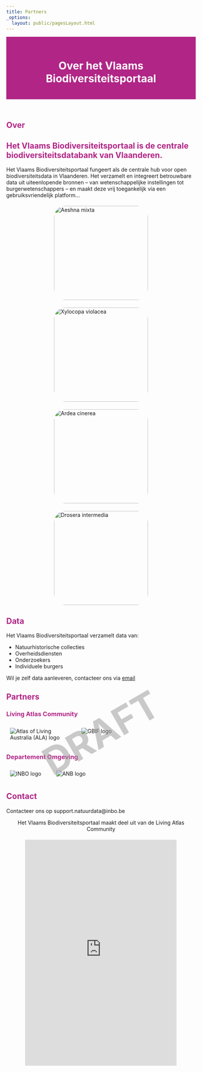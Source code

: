 ```yaml
---
title: Partners
_options:
  layout: public/pagesLayout.html
---
```

<style>
     header {
        background-color: #b02586;
        padding: 20px;
        text-align: center;
    }
    header h1 {
        color: white;
    }
     h2, h3 {
        color: #b02586;
    }
    .logos {
        display: flex;
        flex-wrap: wrap;
        gap: 20px;
    }
    .logos img {
        max-width: 150px;
        margin: 10px;
    }
    .natuurfoto-container {
        display: flex;
        justify-content: space-between;
        gap: 10px;
        margin: 20px 0;
    }
    .natuurfoto {
        width: 20%;
        border-radius: 30px;
    }
    .partners a {
        display: block;
        margin: 10px 0;
        color: #d1006c;
        text-decoration: none;
    }
    .watermerk {
        position: fixed;
        top: 50%;
        left: 50%;
        transform: translate(-50%, -50%) rotate(-30deg);
        font-size: 100px;
        color: rgba(150, 150, 150, 0.5);
        font-weight: bold;
        z-index: 1000;
        white-space: nowrap;
    }
    .iframe-container {
        display: flex;
        justify-content: center;
        align-items: center;
        margin-top: 20px;
        width: 100%;
    }
    iframe {
        width: 80%;
        height: 600px;
        border: none;
    }
</style>
<div class="watermerk">DRAFT</div> 
<header>
        <h1>Over het Vlaams Biodiversiteitsportaal</h1>
    </header>
<div class="container">
    <h2>Over</h2>
    <h2>Het Vlaams Biodiversiteitsportaal is de centrale biodiversiteitsdatabank van Vlaanderen.</h2>
    <p>Het Vlaams Biodiversiteitsportaal fungeert als de centrale hub voor open biodiversiteitsdata in Vlaanderen. Het verzamelt en integreert betrouwbare data uit uiteenlopende bronnen – van wetenschappelijke instellingen tot burgerwetenschappers – en maakt deze vrij toegankelijk via een gebruiksvriendelijk platform...</p>

  <div class="natuurfoto-container" style="display: flex; justify-content: space-around; gap: 20px; flex-wrap: wrap;">
    <a href="https://natuurdata.uat.inbo.be/biocache-hub/occurrences/fbc5f5e2-43e0-4e9b-a6b2-95fc3be44133">
        <img src="https://inaturalist-open-data.s3.amazonaws.com/photos/431119134/medium.jpeg" alt="Aeshna mixta" class="natuurfoto" style="max-width: 100%; height: auto; width: 250px;">
    </a>
    <a href="https://natuurdata.uat.inbo.be/biocache-hub/occurrences/05b4c659-c4e3-4548-8dcf-eeba660ada24">
        <img src="https://inaturalist-open-data.s3.amazonaws.com/photos/285252232/medium.jpg" alt="Xylocopa violacea" class="natuurfoto" style="max-width: 100%; height: auto; width: 250px;">
    </a>
    <a href="https://natuurdata.uat.inbo.be/biocache-hub/occurrences/e6a75446-4dc5-4dc6-8503-d22608c44469">
        <img src="https://inaturalist-open-data.s3.amazonaws.com/photos/244910202/medium.jpg" alt="Ardea cinerea" class="natuurfoto" style="max-width: 100%; height: auto; width: 250px;">
    </a>
    <a href="https://natuurdata.uat.inbo.be/biocache-hub/occurrences/4da9bb01-d0ab-46eb-a1ec-5e8e171562a9">
        <img src="https://inaturalist-open-data.s3.amazonaws.com/photos/219432858/medium.jpg" alt="Drosera intermedia" class="natuurfoto" style="max-width: 100%; height: auto; width: 250px;">
    </a>
    </div>

  <h2>Data</h2>
    <p>Het Vlaams Biodiversiteitsportaal verzamelt data van:</p>
    <ul>
        <li>Natuurhistorische collecties</li>
        <li>Overheidsdiensten</li>
        <li>Onderzoekers</li>
        <li>Individuele burgers</li>
    </ul>
    <p>Wil je zelf data aanleveren, contacteer ons via <a href="mailto:support.natuurdata@inbo.be">email</a></p>

   <h2>Partners</h2>
    <h3>Living Atlas Community</h3>
    <div class="logos">
        <img src="https://www.ala.org.au/app/uploads/2020/06/ALA_Logo_StackedTagline_RGB-768x336.png" alt="Atlas of Living Australia (ALA) logo">
        <img src="https://www.biodiversity.be/5127/download" alt="GBIF logo">
    </div>
    
  <h3>Departement Omgeving</h3>
    <div class="logos">
        <img src="https://www.vlaanderen.be/inbo/images/INBO-logo.svg" alt="INBO logo">
        <img src="https://www.ikzoekfsc.be/wp-content/uploads/2016/08/ANB-logo.jpg" alt="ANB logo">
    </div>
    
   <h2>Contact</h2>
    <p>Contacteer ons op support.natuurdata@inbo.be</p>
</div>

<p align="center">Het Vlaams Biodiversiteitsportaal maakt deel uit van de Living Atlas Community</p>
<div class="iframe-container">
    <iframe src="https://living-atlases.gbif.org/"></iframe>
</div>

